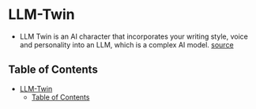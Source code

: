 # LLM-Twin

- LLM Twin is an AI character that incorporates your writing style, voice and personality into an LLM, which is a complex AI model. [source](https://subscription.packtpub.com/book/data/9781836200079/1)

## Table of Contents

- [LLM-Twin](#llm-twin)
  - [Table of Contents](#table-of-contents)
